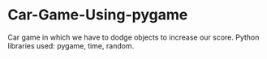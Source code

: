 # Car-Game-Using-pygame
Car game in which we have to dodge objects to increase our score. Python libraries used: pygame, time, random.
